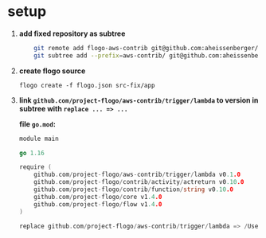
# setup

1. **add fixed repository as subtree**

    ```sh
        git remote add flogo-aws-contrib git@github.com:aheissenberger/aws-contrib.git
        git subtree add --prefix=aws-contrib/ git@github.com:aheissenberger/aws-contrib.git master
    ```

2. **create flogo source**

    `flogo create -f flogo.json src-fix/app`

3. **link `github.com/project-flogo/aws-contrib/trigger/lambda` to version in subtree with `replace ... => ...`**

    **file `go.mod`:**
    ```go
    module main

    go 1.16

    require (
        github.com/project-flogo/aws-contrib/trigger/lambda v0.1.0
        github.com/project-flogo/contrib/activity/actreturn v0.10.0
        github.com/project-flogo/contrib/function/string v0.10.0
        github.com/project-flogo/core v1.4.0
        github.com/project-flogo/flow v1.4.0
    )

    replace github.com/project-flogo/aws-contrib/trigger/lambda => /Users/ah/SVN-Checkouts/TST/flogo-serverless-lambda/fix-lambda-trigger/aws-contrib/trigger/lambda

    ```